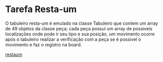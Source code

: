 # Tarefa Resta-um
O tabuleiro resta-um é emulado na classe Tabuleiro que contem um array de 49 objetos da classe peça; cada peça possui um array de possiveis localizações onde pode ir
seu tipo e sua posição, um movimento ocorre após o tabuleiro realizar a verificação com a peça se é possivel o movimento e faz o registro na board.



[restaum](https://github.com/EnzoFarias4/mc322/tree/main/lab04/src/pt/c02oo/s03relacionamento/s04restaum)
